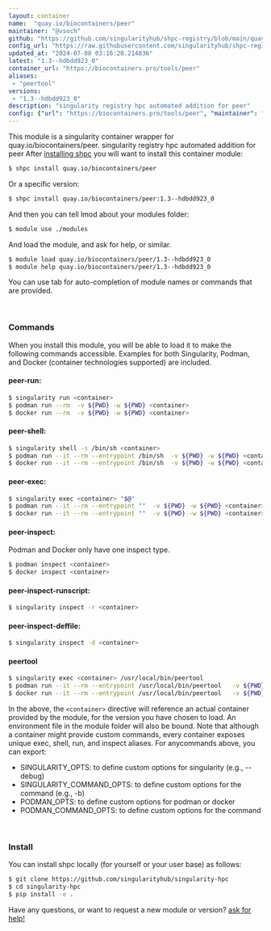 ```yaml
---
layout: container
name:  "quay.io/biocontainers/peer"
maintainer: "@vsoch"
github: "https://github.com/singularityhub/shpc-registry/blob/main/quay.io/biocontainers/peer/container.yaml"
config_url: "https://raw.githubusercontent.com/singularityhub/shpc-registry/main/quay.io/biocontainers/peer/container.yaml"
updated_at: "2024-07-08 03:16:20.214836"
latest: "1.3--hdbdd923_0"
container_url: "https://biocontainers.pro/tools/peer"
aliases:
 - "peertool"
versions:
 - "1.3--hdbdd923_0"
description: "singularity registry hpc automated addition for peer"
config: {"url": "https://biocontainers.pro/tools/peer", "maintainer": "@vsoch", "description": "singularity registry hpc automated addition for peer", "latest": {"1.3--hdbdd923_0": "sha256:607e2cf162f874b50469508c1b6b5fc4aba154cb309b47765fd59e61648cb4a8"}, "tags": {"1.3--hdbdd923_0": "sha256:607e2cf162f874b50469508c1b6b5fc4aba154cb309b47765fd59e61648cb4a8"}, "docker": "quay.io/biocontainers/peer", "aliases": {"peertool": "/usr/local/bin/peertool"}}
---
```


This module is a singularity container wrapper for quay.io/biocontainers/peer.
singularity registry hpc automated addition for peer
After [installing shpc](#install) you will want to install this container module:


```bash
$ shpc install quay.io/biocontainers/peer
```

Or a specific version:

```bash
$ shpc install quay.io/biocontainers/peer:1.3--hdbdd923_0
```

And then you can tell lmod about your modules folder:

```bash
$ module use ./modules
```

And load the module, and ask for help, or similar.

```bash
$ module load quay.io/biocontainers/peer/1.3--hdbdd923_0
$ module help quay.io/biocontainers/peer/1.3--hdbdd923_0
```

You can use tab for auto-completion of module names or commands that are provided.

<br>

### Commands

When you install this module, you will be able to load it to make the following commands accessible.
Examples for both Singularity, Podman, and Docker (container technologies supported) are included.

#### peer-run:

```bash
$ singularity run <container>
$ podman run --rm  -v ${PWD} -w ${PWD} <container>
$ docker run --rm  -v ${PWD} -w ${PWD} <container>
```

#### peer-shell:

```bash
$ singularity shell -s /bin/sh <container>
$ podman run --it --rm --entrypoint /bin/sh  -v ${PWD} -w ${PWD} <container>
$ docker run --it --rm --entrypoint /bin/sh  -v ${PWD} -w ${PWD} <container>
```

#### peer-exec:

```bash
$ singularity exec <container> "$@"
$ podman run --it --rm --entrypoint ""  -v ${PWD} -w ${PWD} <container> "$@"
$ docker run --it --rm --entrypoint ""  -v ${PWD} -w ${PWD} <container> "$@"
```

#### peer-inspect:

Podman and Docker only have one inspect type.

```bash
$ podman inspect <container>
$ docker inspect <container>
```

#### peer-inspect-runscript:

```bash
$ singularity inspect -r <container>
```

#### peer-inspect-deffile:

```bash
$ singularity inspect -d <container>
```


#### peertool

```bash
$ singularity exec <container> /usr/local/bin/peertool
$ podman run --it --rm --entrypoint /usr/local/bin/peertool   -v ${PWD} -w ${PWD} <container> -c " $@"
$ docker run --it --rm --entrypoint /usr/local/bin/peertool   -v ${PWD} -w ${PWD} <container> -c " $@"
```



In the above, the `<container>` directive will reference an actual container provided
by the module, for the version you have chosen to load. An environment file in the
module folder will also be bound. Note that although a container
might provide custom commands, every container exposes unique exec, shell, run, and
inspect aliases. For anycommands above, you can export:

 - SINGULARITY_OPTS: to define custom options for singularity (e.g., --debug)
 - SINGULARITY_COMMAND_OPTS: to define custom options for the command (e.g., -b)
 - PODMAN_OPTS: to define custom options for podman or docker
 - PODMAN_COMMAND_OPTS: to define custom options for the command

<br>

### Install

You can install shpc locally (for yourself or your user base) as follows:

```bash
$ git clone https://github.com/singularityhub/singularity-hpc
$ cd singularity-hpc
$ pip install -e .
```

Have any questions, or want to request a new module or version? [ask for help!](https://github.com/singularityhub/singularity-hpc/issues)